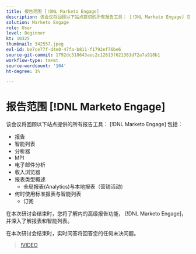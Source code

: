 ```yaml
---
title: 报告范围 [!DNL Marketo Engage]
description: 该会议将回顾以下站点提供的所有报告工具： [!DNL Marketo Engage] 包括报表智能列表分析器MPI电子邮件分析
solution: Marketo Engage
role: User
level: Beginner
kt: 10325
thumbnail: 342557.jpeg
exl-id: be7ce77f-d4e0-47fa-b811-f1792ef76be6
source-git-commit: 1792dc318643aec2c12613f621361d72a7a918b1
workflow-type: tm+mt
source-wordcount: '104'
ht-degree: 1%

---
```


# 报告范围 [!DNL Marketo Engage]

该会议将回顾以下站点提供的所有报告工具： [!DNL Marketo Engage] 包括：

* 报告
* 智能列表
* 分析器
* MPI
* 电子邮件分析
* 收入浏览器
* 报表类型概述
   * 全局报表(Analytics)与本地报表（营销活动）
* 何时使用标准报表与智能列表
   * 订阅

在本次研讨会结束时，您将了解内的高级报告功能， [!DNL Marketo Engage]，并深入了解报表和智能列表。

在本次研讨会结束时，实时问答将回答您的任何未决问题。

>[!VIDEO](https://video.tv.adobe.com/v/342557/?quality=12&learn=on)
